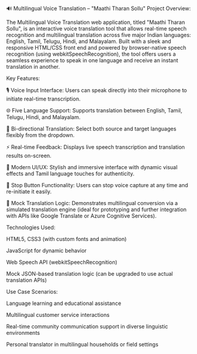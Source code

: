 🔊 Multilingual Voice Translation – "Maathi Tharan Sollu"
Project Overview:

The Multilingual Voice Translation web application, titled "Maathi Tharan Sollu", is an interactive voice translation tool that allows real-time speech recognition and multilingual translation across five major Indian languages: English, Tamil, Telugu, Hindi, and Malayalam. Built with a sleek and responsive HTML/CSS front end and powered by browser-native speech recognition (using webkitSpeechRecognition), the tool offers users a seamless experience to speak in one language and receive an instant translation in another.

Key Features:

🎙️ Voice Input Interface: Users can speak directly into their microphone to initiate real-time transcription.

🌐 Five Language Support: Supports translation between English, Tamil, Telugu, Hindi, and Malayalam.

🔁 Bi-directional Translation: Select both source and target languages flexibly from the dropdown.

⚡ Real-time Feedback: Displays live speech transcription and translation results on-screen.

🎨 Modern UI/UX: Stylish and immersive interface with dynamic visual effects and Tamil language touches for authenticity.

🛑 Stop Button Functionality: Users can stop voice capture at any time and re-initiate it easily.

🔄 Mock Translation Logic: Demonstrates multilingual conversion via a simulated translation engine (ideal for prototyping and further integration with APIs like Google Translate or Azure Cognitive Services).

Technologies Used:

HTML5, CSS3 (with custom fonts and animation)

JavaScript for dynamic behavior

Web Speech API (webkitSpeechRecognition)

Mock JSON-based translation logic (can be upgraded to use actual translation APIs)

Use Case Scenarios:

Language learning and educational assistance

Multilingual customer service interactions

Real-time community communication support in diverse linguistic environments

Personal translator in multilingual households or field settings
